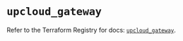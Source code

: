 # `upcloud_gateway`

Refer to the Terraform Registry for docs: [`upcloud_gateway`](https://registry.terraform.io/providers/upcloudltd/upcloud/5.27.0/docs/resources/gateway).
